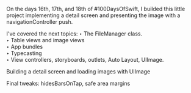 
On the days 16th, 17th, and 18th of #100DaysOfSwift, I builded this little project implementing a detail screen and presenting the image with a navigationController push. <br>

I've covered the next topics:
‣ The FileManager class. <br>
‣ Table views and image views<br>
‣ App bundles<br>
‣ Typecasting <br>
‣ View controllers, storyboards, outlets, Auto Layout, UIImage.<br>

Building a detail screen and loading images with UIImage<br>

Final tweaks: hidesBarsOnTap, safe area margins
